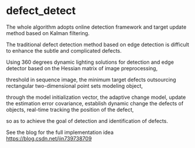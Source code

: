 # defect_detect

The whole algorithm adopts online detection framework and target update method based on Kalman filtering.

The traditional defect detection method based on edge detection is difficult to enhance the subtle and complicated defects.

Using 360 degrees dynamic lighting solutions for detection and edge detector based on the Hessian matrix of image preprocessing, 

threshold in sequence image, the minimum target defects outsourcing rectangular two-dimensional point sets modeling object, 

through the model initialization vector, the adaptive change model, update the estimation error covariance, establish dynamic change the defects of objects, real-time tracking the position of the defect, 

so as to achieve the goal of detection and identification of defects.


See the blog for the full implementation idea  https://blog.csdn.net/jin739738709